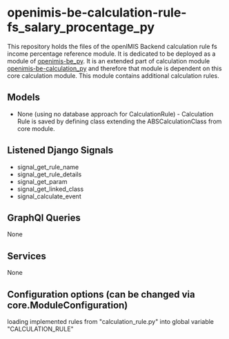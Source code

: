 # openimis-be-calculation-rule-fs_salary_procentage_py
This repository holds the files of the openIMIS Backend calculation rule fs income percentage reference module.
It is dedicated to be deployed as a module of [openimis-be_py](https://github.com/openimis/openimis-be_py). It is an 
extended part of calculation module [openimis-be-calculation_py](https://github.com/openimis/openimis-be-calculation_py) 
and therefore that module is dependent on this core calculation module. This module contains additional calculation rules. 

## Models
  - None (using no database approach for CalculationRule) - Calculation Rule is saved by defining class 
    extending the ABSCalculationClass from core module.

## Listened Django Signals
  - signal_get_rule_name
  - signal_get_rule_details
  - signal_get_param
  - signal_get_linked_class
  - signal_calculate_event

## GraphQl Queries
  None

## Services
  None

## Configuration options (can be changed via core.ModuleConfiguration)
  loading implemented rules from "calculation_rule.py" into global variable "CALCULATION_RULE"
